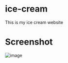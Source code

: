 # ice-cream
This is my ice cream website

# Screenshot

![image](https://github.com/Searchlink123/ice-cream/assets/168647034/c713160b-efd8-4659-9304-c709cd71e1d2)
